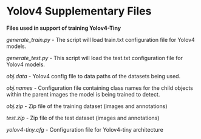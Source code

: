 # Yolov4 Supplementary Files

**Files used in support of training Yolov4-Tiny**

_generate_train.py_ - The script will load train.txt configuration file for Yolov4 models.

_generate_test.py_ - This script will load the test.txt configuration file for Yolov4 models.

_obj.data_ - Yolov4 config file to data paths of the datasets being used.

_obj.names_ - Configuration file containing class names for the child objects within the parent images the model is being trained to detect.

_obj.zip_ - Zip file of the training dataset (images and annotations)

_test.zip_ - Zip file of the test dataset (images and annotations)

_yolov4-tiny.cfg_ - Configuration file for Yolov4-tiny architecture
